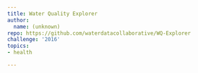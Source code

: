 ```yaml
---
title: Water Quality Explorer
author:
  name: (unknown)
repo: https://github.com/waterdatacollaborative/WQ-Explorer
challenge: '2016'
topics:
- health

---
```




